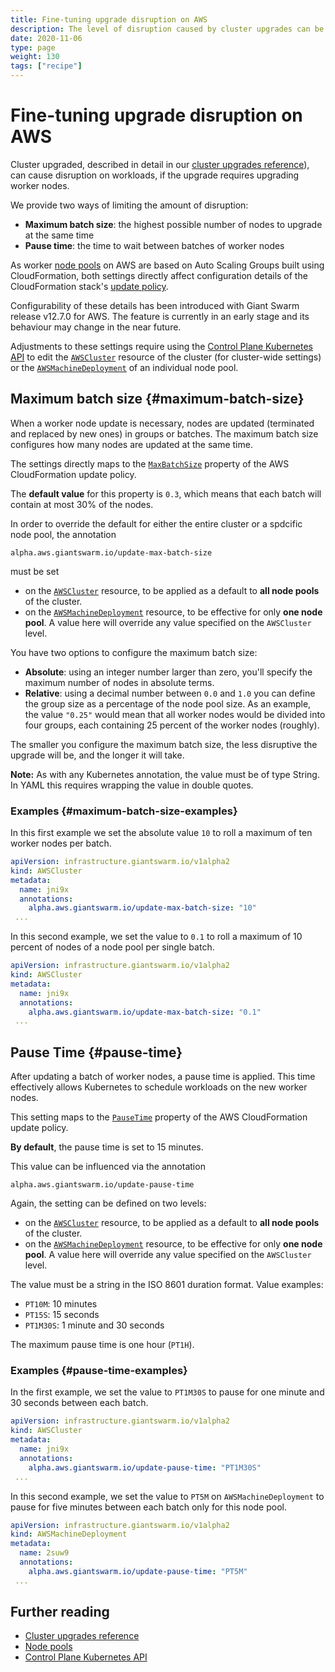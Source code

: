 ```yaml
---
title: Fine-tuning upgrade disruption on AWS
description: The level of disruption caused by cluster upgrades can be influenced per cluster. This article explains how to adjust the number of nodes that is updated simlutaneously, and the wait time between batches of nodes.
date: 2020-11-06
type: page
weight: 130
tags: ["recipe"]
---
```


# Fine-tuning upgrade disruption on AWS

Cluster upgraded, described in detail in our [cluster upgrades reference](/reference/cluster-upgrades/)), can cause disruption on workloads, if the upgrade requires upgrading worker nodes.

We provide two ways of limiting the amount of disruption:

- **Maximum batch size**: the highest possible number of nodes to upgrade at the same time
- **Pause time**: the time to wait between batches of worker nodes

As worker [node pools](/basics/nodepools/) on AWS are based on Auto Scaling Groups built using CloudFormation, both settings directly affect configuration details of the CloudFormation stack's [update policy](https://docs.aws.amazon.com/AWSCloudFormation/latest/UserGuide/aws-attribute-updatepolicy.html).

Configurability of these details has been introduced with Giant Swarm release v12.7.0 for AWS. The feature is currently in an early stage and its behaviour may change in the near future.

Adjustments to these settings require using the [Control Plane Kubernetes API](/basics/api/#cp-k8s-api) to edit the [`AWSCluster`](/reference/cp-k8s-api/awsclusters.infrastructure.giantswarm.io/) resource of the cluster (for cluster-wide settings) or the [`AWSMachineDeployment`](/reference/cp-k8s-api/awsmachinedeployments.infrastructure.giantswarm.io/) of an individual node pool.

## Maximum batch size {#maximum-batch-size}

When a worker node update is necessary, nodes are updated (terminated and replaced by new ones) in groups or batches. The maximum batch size configures how many nodes are updated at the same time.

The settings directly maps to the [`MaxBatchSize`](https://docs.aws.amazon.com/AWSCloudFormation/latest/UserGuide/aws-attribute-updatepolicy.html#cfn-attributes-updatepolicy-rollingupdate-maxbatchsize) property of the AWS CloudFormation update policy.

The **default value** for this property is `0.3`, which means that each batch will contain at most 30% of the nodes.

In order to override the default for either the entire cluster or a spdcific node pool, the annotation

```nohighlight
alpha.aws.giantswarm.io/update-max-batch-size
```

must be set

- on the [`AWSCluster`](/reference/cp-k8s-api/awsclusters.infrastructure.giantswarm.io/) resource, to be applied as a default to **all node pools** of the cluster.
- on the [`AWSMachineDeployment`](/reference/cp-k8s-api/awsmachinedeployments.infrastructure.giantswarm.io/) resource, to be effective for only **one node pool**. A value here will override any value specified on the `AWSCluster` level.

You have two options to configure the maximum batch size:

- **Absolute**: using an integer number larger than zero, you'll specify the maximum number of nodes in absolute terms.
- **Relative**: using a decimal number between `0.0` and `1.0` you can define the group size as a percentage of the node pool size. As an example, the value `"0.25"` would mean that all worker nodes would be divided into four groups, each containing 25 percent of the worker nodes (roughly).

The smaller you configure the maximum batch size, the less disruptive the upgrade will be, and the longer it will take.

**Note:** As with any Kubernetes annotation, the value must be of type String. In YAML this requires wrapping the value in double quotes.

### Examples {#maximum-batch-size-examples}

In this first example we set the absolute value `10` to roll a maximum of ten worker nodes per batch.

```yaml
apiVersion: infrastructure.giantswarm.io/v1alpha2
kind: AWSCluster
metadata:
  name: jni9x
  annotations:
    alpha.aws.giantswarm.io/update-max-batch-size: "10"
 ...
```

In this second example, we set the value to `0.1` to roll a maximum of 10 percent of nodes of a node pool per single batch.

```yaml
apiVersion: infrastructure.giantswarm.io/v1alpha2
kind: AWSCluster
metadata:
  name: jni9x
  annotations:
    alpha.aws.giantswarm.io/update-max-batch-size: "0.1"
 ...
```

## Pause Time {#pause-time}

After updating a batch of worker nodes, a pause time is applied. This time effectively allows Kubernetes to schedule workloads on the new worker nodes.

This setting maps to the [`PauseTime`](https://docs.aws.amazon.com/AWSCloudFormation/latest/UserGuide/aws-attribute-updatepolicy.html#cfn-attributes-updatepolicy-rollingupdate-pausetime) property of the AWS CloudFormation update policy.

**By default**, the pause time is set to 15 minutes.

This value can be influenced via the annotation

```nohighlight
alpha.aws.giantswarm.io/update-pause-time
```

Again, the setting can be defined on two levels:

- on the [`AWSCluster`](/reference/cp-k8s-api/awsclusters.infrastructure.giantswarm.io/) resource, to be applied as a default to **all node pools** of the cluster.
- on the [`AWSMachineDeployment`](/reference/cp-k8s-api/awsmachinedeployments.infrastructure.giantswarm.io/) resource, to be effective for only **one node pool**. A value here will override any value specified on the `AWSCluster` level.

The value must be a string in the ISO 8601 duration format. Value examples:

- `PT10M`: 10 minutes
- `PT15S`: 15 seconds
- `PT1M30S`: 1 minute and 30 seconds

The maximum pause time is one hour (`PT1H`).

### Examples {#pause-time-examples}

In the first example, we set the value to `PT1M30S` to pause for one minute and 30 seconds between each batch.

```yaml
apiVersion: infrastructure.giantswarm.io/v1alpha2
kind: AWSCluster
metadata:
  name: jni9x
  annotations:
    alpha.aws.giantswarm.io/update-pause-time: "PT1M30S"
 ...
```

In this second example, we set the value to `PT5M` on `AWSMachineDeployment` to pause for five minutes between each batch only for this node pool.

```yaml
apiVersion: infrastructure.giantswarm.io/v1alpha2
kind: AWSMachineDeployment
metadata:
  name: 2suw9
  annotations:
    alpha.aws.giantswarm.io/update-pause-time: "PT5M"
 ...
```

## Further reading

- [Cluster upgrades reference](/reference/cluster-upgrades/)
- [Node pools](/basics/nodepools/)
- [Control Plane Kubernetes API](/basics/api/#cp-k8s-api)
